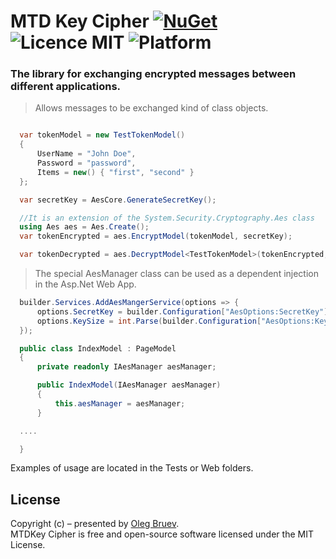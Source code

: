 
# MTD Key Cipher  [<img alt="NuGet" src="https://img.shields.io/nuget/v/mtdkey.cipher"/>](https://www.nuget.org/packages/mtdkey.cipher/) <img alt="Licence MIT" src="https://img.shields.io/badge/licence-MIT-green"> <img alt="Platform" src="https://img.shields.io/badge/platform-.Net%207.0-blue">

### The library for exchanging encrypted messages between different applications.

> Allows messages to be exchanged kind of class objects.

```cs

  var tokenModel = new TestTokenModel()
  {
      UserName = "John Doe",
      Password = "password",
      Items = new() { "first", "second" }
  };

  var secretKey = AesCore.GenerateSecretKey();

  //It is an extension of the System.Security.Cryptography.Aes class
  using Aes aes = Aes.Create();
  var tokenEncrypted = aes.EncryptModel(tokenModel, secretKey);

  var tokenDecrypted = aes.DecryptModel<TestTokenModel>(tokenEncrypted, secretKey);
```

> The special AesManager class can be used as a dependent injection in the Asp.Net Web App.

```cs
  builder.Services.AddAesMangerService(options => {
      options.SecretKey = builder.Configuration["AesOptions:SecretKey"] ?? string.Empty;
      options.KeySize = int.Parse(builder.Configuration["AesOptions:KeySize"] ?? "256");
  });
```

```cs
  public class IndexModel : PageModel
  {
      private readonly IAesManager aesManager;

      public IndexModel(IAesManager aesManager)
      {
          this.aesManager = aesManager;
      }

  ....

  }

```

Examples of usage are located in the Tests or Web folders.

## License    
Copyright (c) – presented by [Oleg Bruev](https://github.com/olegbruev/).  
MTDKey Cipher is free and open-source software licensed under the MIT License.
